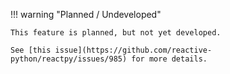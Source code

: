 !!! warning "Planned / Undeveloped"

    This feature is planned, but not yet developed.

    See [this issue](https://github.com/reactive-python/reactpy/issues/985) for more details.
<!-- 
## Overview

<p class="intro" markdown>

`useId` is a React Hook for generating unique IDs that can be passed to accessibility attributes.

```js
const id = useId();
```

</p>

---

## Reference

### `useId()`

Call `useId` at the top level of your component to generate a unique ID:

```js
import { useId } from 'react';

function PasswordField() {
  const passwordHintId = useId();
  // ...
```

[See more examples below.](#usage)

#### Parameters

`useId` does not take any parameters.

#### Returns

`useId` returns a unique ID string associated with this particular `useId` call in this particular component.

#### Caveats

-   `useId` is a Hook, so you can only call it **at the top level of your component** or your own Hooks. You can't call it inside loops or conditions. If you need that, extract a new component and move the state into it.

-   `useId` **should not be used to generate keys** in a list. [Keys should be generated from your data.](/learn/rendering-lists#where-to-get-your-key)

---

## Usage

<Pitfall>

**Do not call `useId` to generate keys in a list.** [Keys should be generated from your data.](/learn/rendering-lists#where-to-get-your-key)

</Pitfall>

### Generating unique IDs for accessibility attributes

Call `useId` at the top level of your component to generate a unique ID:

```js
import { useId } from 'react';

function PasswordField() {
  const passwordHintId = useId();
  // ...
```

You can then pass the <CodeStep step={1}>generated ID</CodeStep> to different attributes:

```js
<>
  <input type="password" aria-describedby={passwordHintId} />
  <p id={passwordHintId}>
</>
```

**Let's walk through an example to see when this is useful.**

[HTML accessibility attributes](https://developer.mozilla.org/en-US/docs/Web/Accessibility/ARIA) like [`aria-describedby`](https://developer.mozilla.org/en-US/docs/Web/Accessibility/ARIA/Attributes/aria-describedby) let you specify that two tags are related to each other. For example, you can specify that an element (like an input) is described by another element (like a paragraph).

In regular HTML, you would write it like this:

```html {5,8}
<label>
	Password:
	<input type="password" aria-describedby="password-hint" />
</label>
<p id="password-hint">The password should contain at least 18 characters</p>
```

However, hardcoding IDs like this is not a good practice in React. A component may be rendered more than once on the page--but IDs have to be unique! Instead of hardcoding an ID, generate a unique ID with `useId`:

```js
import { useId } from "react";

function PasswordField() {
	const passwordHintId = useId();
	return (
		<>
			<label>
				Password:
				<input type="password" aria-describedby={passwordHintId} />
			</label>
			<p id={passwordHintId}>
				The password should contain at least 18 characters
			</p>
		</>
	);
}
```

Now, even if `PasswordField` appears multiple times on the screen, the generated IDs won't clash.

```js
import { useId } from "react";

function PasswordField() {
	const passwordHintId = useId();
	return (
		<>
			<label>
				Password:
				<input type="password" aria-describedby={passwordHintId} />
			</label>
			<p id={passwordHintId}>
				The password should contain at least 18 characters
			</p>
		</>
	);
}

export default function App() {
	return (
		<>
			<h2>Choose password</h2>
			<PasswordField />
			<h2>Confirm password</h2>
			<PasswordField />
		</>
	);
}
```

```css
input {
	margin: 5px;
}
```

[Watch this video](https://www.youtube.com/watch?v=0dNzNcuEuOo) to see the difference in the user experience with assistive technologies.

<Pitfall>

With [server rendering](/reference/react-dom/server), **`useId` requires an identical component tree on the server and the client**. If the trees you render on the server and the client don't match exactly, the generated IDs won't match.

</Pitfall>

<DeepDive>

#### Why is useId better than an incrementing counter?

You might be wondering why `useId` is better than incrementing a global variable like `nextId++`.

The primary benefit of `useId` is that React ensures that it works with [server rendering.](/reference/react-dom/server) During server rendering, your components generate HTML output. Later, on the client, [hydration](/reference/react-dom/client/hydrateRoot) attaches your event handlers to the generated HTML. For hydration to work, the client output must match the server HTML.

This is very difficult to guarantee with an incrementing counter because the order in which the client components are hydrated may not match the order in which the server HTML was emitted. By calling `useId`, you ensure that hydration will work, and the output will match between the server and the client.

Inside React, `useId` is generated from the "parent path" of the calling component. This is why, if the client and the server tree are the same, the "parent path" will match up regardless of rendering order.

</DeepDive>

---

### Generating IDs for several related elements

If you need to give IDs to multiple related elements, you can call `useId` to generate a shared prefix for them:

```js
import { useId } from "react";

export default function Form() {
	const id = useId();
	return (
		<form>
			<label htmlFor={id + "-firstName"}>First Name:</label>
			<input id={id + "-firstName"} type="text" />
			<hr />
			<label htmlFor={id + "-lastName"}>Last Name:</label>
			<input id={id + "-lastName"} type="text" />
		</form>
	);
}
```

```css
input {
	margin: 5px;
}
```

This lets you avoid calling `useId` for every single element that needs a unique ID.

---

### Specifying a shared prefix for all generated IDs

If you render multiple independent React applications on a single page, pass `identifierPrefix` as an option to your [`createRoot`](/reference/react-dom/client/createRoot#parameters) or [`hydrateRoot`](/reference/react-dom/client/hydrateRoot) calls. This ensures that the IDs generated by the two different apps never clash because every identifier generated with `useId` will start with the distinct prefix you've specified.

```html index.html
<!DOCTYPE html>
<html>
	<head>
		<title>My app</title>
	</head>
	<body>
		<div id="root1"></div>
		<div id="root2"></div>
	</body>
</html>
```

```js
import { useId } from "react";

function PasswordField() {
	const passwordHintId = useId();
	console.log("Generated identifier:", passwordHintId);
	return (
		<>
			<label>
				Password:
				<input type="password" aria-describedby={passwordHintId} />
			</label>
			<p id={passwordHintId}>
				The password should contain at least 18 characters
			</p>
		</>
	);
}

export default function App() {
	return (
		<>
			<h2>Choose password</h2>
			<PasswordField />
		</>
	);
}
```

```js
import { createRoot } from "react-dom/client";
import App from "./App.js";
import "./styles.css";

const root1 = createRoot(document.getElementById("root1"), {
	identifierPrefix: "my-first-app-",
});
root1.render(<App />);

const root2 = createRoot(document.getElementById("root2"), {
	identifierPrefix: "my-second-app-",
});
root2.render(<App />);
```

```css
#root1 {
	border: 5px solid blue;
	padding: 10px;
	margin: 5px;
}

#root2 {
	border: 5px solid green;
	padding: 10px;
	margin: 5px;
}

input {
	margin: 5px;
}
``` -->
